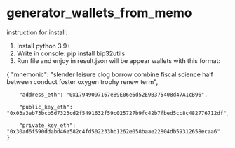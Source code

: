 # generator_wallets_from_memo
instruction for install:
  1. Install python 3.9+
  2. Write in console: pip install bip32utils
  3. Run file and enjoy
in result.json will be appear wallets with this format: 

{
        "mnemonic": "slender leisure clog borrow combine fiscal science half between conduct foster oxygen trophy renew term",
        
        "address_eth": "0x17949097167e89E06e6d52E9B375408d47A1cB96",
        
        "public_key_eth": "0x03a3eb73bcb5d7323cd2f5491632f59c025727b9fc42b7fbed5cc8c482776712df",
        
        "private_key_eth": "0x30ad6f590ddabd46e582c4fd502233bb1262e058baae22804db59312658ecaa6"
    }
